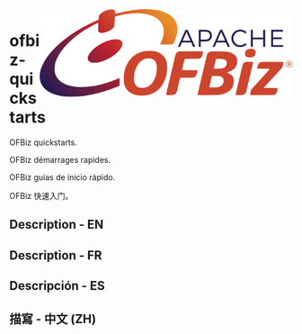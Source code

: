 <img src="assets/OFBiz.svg" alt="Apache OFBiz logo" style="width: 450px;" align="right">

# ofbiz-quickstarts
OFBiz quickstarts.

OFBiz démarrages rapides.

OFBiz guías de inicio rápido.

OFBiz 快速入门。

## Description - EN

## Description - FR

## Descripción - ES

## 描寫 - 中文 (ZH)

